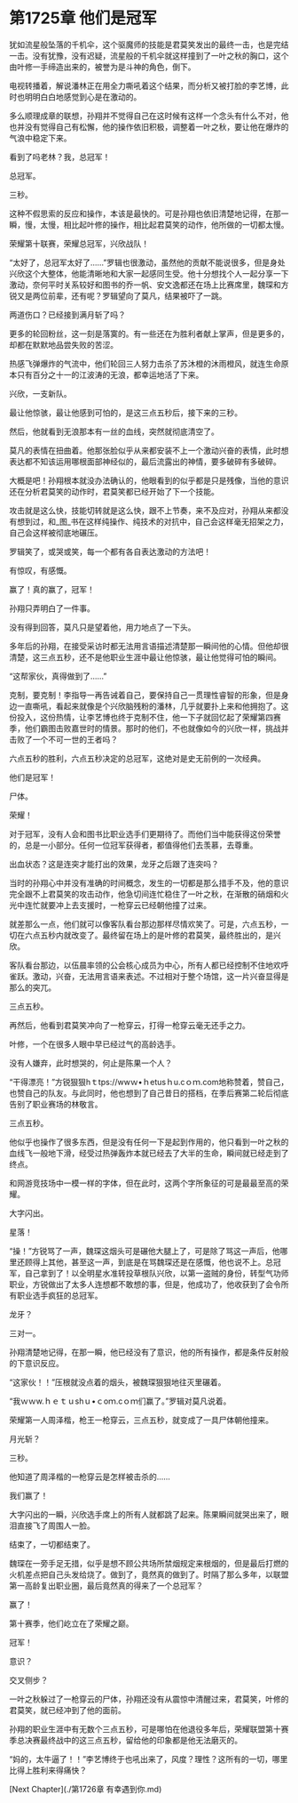 # 第1725章 他们是冠军

犹如流星般坠落的千机伞，这个驱魔师的技能是君莫笑发出的最终一击，也是完结一击。没有犹豫，没有迟疑，流星般的千机伞就这样撞到了一叶之秋的胸口，这个由叶修一手缔造出来的，被誉为是斗神的角色，倒下。

电视转播着，解说潘林正在用全力嘶吼着这个结果，而分析又被打脸的李艺博，此时也明明白白地感觉到心是在激动的。

多么顺理成章的联想，孙翔并不觉得自己在这时候有这样一个念头有什么不对，他也并没有觉得自己有松懈，他的操作依旧积极，调整着一叶之秋，要让他在爆炸的气浪中稳定下来。

看到了吗老林？我，总冠军！

总冠军。

三秒。

这种不假思索的反应和操作，本该是最快的。可是孙翔也依旧清楚地记得，在那一瞬，慢，太慢，相比起叶修的操作，相比起君莫笑的动作，他所做的一切都太慢。

荣耀第十联赛，荣耀总冠军，兴欣战队！

“太好了，总冠军太好了……”罗辑也很激动，虽然他的贡献不能说很多，但是身处兴欣这个大整体，他能清晰地和大家一起感同生受。他十分想找个人一起分享一下激动，奈何平时关系较好和图书的乔一帆、安文逸都还在场上比赛席里，魏琛和方锐又是两位前辈，还有呢？罗辑望向了莫凡，结果被吓了一跳。

两道伤口？已经接到满月斩了吗？

更多的轮回粉丝，这一刻是落寞的。有一些还在为胜利者献上掌声，但是更多的，却都在默默地品尝失败的苦涩。

热感飞弹爆炸的气流中，他们轮回三人努力击杀了苏沐橙的沐雨橙风，就连生命原本只有百分之十一的江波涛的无浪，都幸运地活了下来。

兴欣，一支新队。

最让他惊骇，最让他感到可怕的，是这三点五秒后，接下来的三秒。

然后，他就看到无浪那本有一丝的血线，突然就彻底清空了。

莫凡的表情在扭曲着。他那张脸似乎从来都安装不上一个激动兴奋的表情，此时想表达都不知该运用哪根面部神经似的，最后流露出的神情，要多破碎有多破碎。

大概是吧！孙翔根本就没办法确认的，他眼看到的似乎都是只是残像，当他的意识还在分析君莫笑的动作时，君莫笑都已经开始了下一个技能。

攻击就是这么快，技能切转就是这么快，跟不上节奏，来不及应对，孙翔从来都没有想到过，和_图_书在这样纯操作、纯技术的对抗中，自己会这样毫无招架之力，自己会这样被彻底地碾压。

罗辑笑了，或哭或笑，每一个都有各自表达激动的方法吧！

有惊叹，有感慨。

赢了！真的赢了，冠军！

孙翔只弄明白了一件事。

没有得到回答，莫凡只是望着他，用力地点了一下头。

多年后的孙翔，在接受采访时都无法用言语描述清楚那一瞬间他的心情。但他却很清楚，这三点五秒，还不是他职业生涯中最让他惊骇，最让他觉得可怕的瞬间。

“这帮家伙，真得做到了……”

克制，要克制！李指导一再告诫着自己，要保持自己一贯理性睿智的形象，但是身边一直嘶吼，看起来就像是个兴欣脑残粉的潘林，几乎就要扑上来和他拥抱了。这份投入，这份热情，让李艺博也终于克制不住，他一下子就回忆起了荣耀第四赛季，他们霸图击败嘉世时的情景。那时的他们，不也就像如今的兴欣一样，挑战并击败了一个不可一世的王者吗？

六点五秒的胜利，六点五秒决定的总冠军，这绝对是史无前例的一次经典。

他们是冠军！

尸体。

荣耀！

对于冠军，没有人会和图书比职业选手们更期待了。而他们当中能获得这份荣誉的，总是一小部分。任何一位冠军获得者，都值得他们去羡慕，去尊重。

出血状态？这是连突才能打出的效果，龙牙之后跟了连突吗？

当时的孙翔心中并没有准确的时间概念，发生的一切都是那么措手不及，他的意识完全跟不上君莫笑的攻击动作，他急切间连忙稳住了一叶之秋，在渐散的硝烟和火光中连忙就要冲上去支援时，一枪穿云已经朝他撞了过来。

就差那么一点，他们就可以像客队看台那边那样尽情欢笑了。可是，六点五秒，一切在六点五秒内就改变了。最终留在场上的是叶修的君莫笑，最终胜出的，是兴欣。

客队看台那边，以伍晨率领的公会核心成员为中心，所有人都已经控制不住地欢呼雀跃。激动，兴奋，无法用言语来表述。不过相对于整个场馆，这一片兴奋显得是那么的突兀。

三点五秒。

再然后，他看到君莫笑冲向了一枪穿云，打得一枪穿云毫无还手之力。

叶修，一个在很多人眼中早已经过气的高龄选手。

没有人嫌弃，此时想哭的，何止是陈果一个人？

“干得漂亮！”方锐狠狠hｔtps://wwｗ•ｈetusｈu.cｏｍ.com地称赞着，赞自己，也赞自己的队友。与此同时，他也想到了自己昔日的搭档，在季后赛第二轮后彻底告别了职业赛场的林敬言。

三点五秒。

他似乎也操作了很多东西，但是没有任何一下是起到作用的，他只看到一叶之秋的血线飞一般地下滑，经受过热弹轰炸本就已经去了大半的生命，瞬间就已经走到了终点。

和网游竞技场中一模一样的字体，但在此时，这两个字所象征的可是最最至高的荣耀。

大字闪出。

星落！

“操！”方锐骂了一声，魏琛这烟头可是碾他大腿上了，可是除了骂这一声后，他哪里还顾得上其他，甚至这一声，到底是在骂魏琛还是在感慨，他也说不上。总冠军，自己拿到了！以全明星水准转投草根队兴欣，以第一盗贼的身份，转型气功师职业，方锐做出了太多人连想都不敢想的事，但是，他成功了，他收获到了会令所有职业选手疯狂的总冠军。

龙牙？

三对一。

孙翔清楚地记得，在那一瞬，他已经没有了意识，他的所有操作，都是条件反射般的下意识反应。

“这家伙！！”压根就没点着的烟头，被魏琛狠狠地往灭里碾着。

“我ｗｗw.ｈｅｔｕshｕ•ｃoｍ.cｏｍ们赢了。”罗辑对莫凡说着。

荣耀第一人周泽楷，枪王一枪穿云，三点五秒，就变成了一具尸体朝他撞来。

月光斩？

三秒。

他知道了周泽楷的一枪穿云是怎样被击杀的……

我们赢了！

大字闪出的一瞬，兴欣选手席上的所有人就都跳了起来。陈果瞬间就哭出来了，眼泪直接飞了周围人一脸。

结束了，一切都结束了。

魏琛在一旁手足无措，似乎是想不顾公共场所禁烟规定来根烟的，但是最后打燃的火机差点把自己头发给烧了。做到了，竟然真的做到了。时隔了那么多年，以联盟第一高龄复出职业圈，最后竟然真的得来了一个总冠军？

赢了！

第十赛季，他们屹立在了荣耀之巅。

冠军！

意识？

交叉侧步？

一叶之秋躲过了一枪穿云的尸体，孙翔还没有从震惊中清醒过来，君莫笑，叶修的君莫笑，就已经冲到了他的面前。

孙翔的职业生涯中有无数个三点五秒，可是哪怕在他退役多年后，荣耀联盟第十赛季总决赛最终战中的这三点五秒，留给他的印象都是他无法磨灭的。

“妈的，太牛逼了！！”李艺博终于也吼出来了，风度？理性？这所有的一切，哪里比得上胜利来得痛快？



[Next Chapter](./第1726章 有幸遇到你.md)